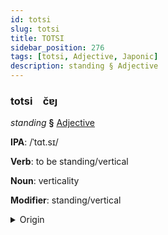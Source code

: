 ```yaml
---
id: totsi
slug: totsi
title: TOTSI
sidebar_position: 276
tags: [totsi, Adjective, Japonic]
description: standing § Adjective
---
```


### totsi&emsp;<span kind="abugida">c̆ɐȷ</span>

*standing* **§** [Adjective](../../tags/Adjective)

**IPA**: /ˈtɑt.sɪ/

**Verb**: to be standing/vertical

**Noun**: verticality

**Modifier**: standing/vertical

<details>
    <summary>Origin</summary>
    Japanese 立つ tatsu [ta̠t͡sɨᵝ]<br/>
    <em>Japonic Language Family</em>
</details>